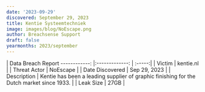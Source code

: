```yaml
---
date: '2023-09-29'
discovered: September 29, 2023
title: Kentie Systeemtechniek
image: images/blog/NoEscape.png
author: Breachsense Support
draft: false
yearmonths: 2023/september
---
```



| Data Breach Report
------------:     |:-------------:    | :-----:|
| Victim      | kentie.nl      | 
| Threat Actor      | NoEscape      | 
| Date Discovered      | Sep 29, 2023      | 
| Description      | Kentie has been a leading supplier of graphic finishing for the Dutch market since 1933.      | 
| Leak Size      | 27GB      | 

